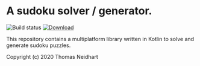 
A sudoku solver / generator.
============================

![Build status](https://github.com/netomi/sudoku-solver/workflows/build-status/badge.svg)
[ ![Download](https://api.bintray.com/packages/netomi/sudoku/com.github.netomi.sudoku%3Asudoku-solver/images/download.svg?version=0.1) ](https://bintray.com/netomi/sudoku/com.github.netomi.sudoku%3Asudoku-solver/0.1/link)

This repository contains a multiplatform library written in
Kotlin to solve and generate sudoku puzzles.

Copyright (c) 2020 Thomas Neidhart
